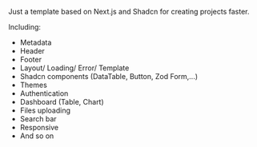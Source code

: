 Just a template based on Next.js and Shadcn for creating projects faster.

Including:

- Metadata
- Header
- Footer
- Layout/ Loading/ Error/ Template
- Shadcn components (DataTable, Button, Zod Form,...)
- Themes
- Authentication
- Dashboard (Table, Chart)
- Files uploading
- Search bar
- Responsive
- And so on
